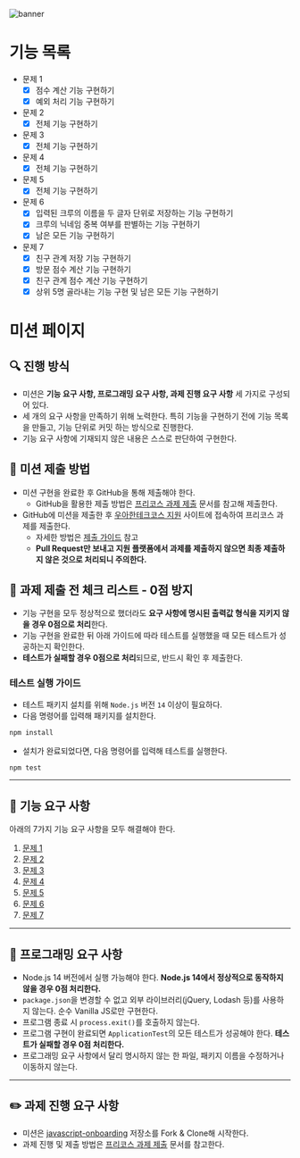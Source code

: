 ![banner](https://user-images.githubusercontent.com/87642422/198938347-84de56b6-c33e-439c-8117-54a8cb033fb4.png)
# 기능 목록
* 문제 1
  - [x] 점수 계산 기능 구현하기
  - [x] 예외 처리 기능 구현하기
* 문제 2
  - [x] 전체 기능 구현하기
* 문제 3
  - [x] 전체 기능 구현하기
* 문제 4
  - [x] 전체 기능 구현하기
* 문제 5
  - [x] 전체 기능 구현하기
* 문제 6
  - [x] 입력된 크루의 이름을 두 글자 단위로 저장하는 기능 구현하기
  - [x] 크루의 닉네임 중복 여부를 판별하는 기능 구현하기
  - [x] 남은 모든 기능 구현하기
* 문제 7
  - [x] 친구 관계 저장 기능 구현하기
  - [x] 방문 점수 계산 기능 구현하기
  - [x] 친구 관계 점수 계산 기능 구현하기
  - [x] 상위 5명 골라내는 기능 구현 및 남은 모든 기능 구현하기
  
# 미션 페이지

## 🔍 진행 방식

- 미션은 **기능 요구 사항, 프로그래밍 요구 사항, 과제 진행 요구 사항** 세 가지로 구성되어 있다.
- 세 개의 요구 사항을 만족하기 위해 노력한다. 특히 기능을 구현하기 전에 기능 목록을 만들고, 기능 단위로 커밋 하는 방식으로 진행한다.
- 기능 요구 사항에 기재되지 않은 내용은 스스로 판단하여 구현한다.

## 📮 미션 제출 방법

- 미션 구현을 완료한 후 GitHub을 통해 제출해야 한다.
  - GitHub을 활용한 제출 방법은 [프리코스 과제 제출](https://github.com/woowacourse/woowacourse-docs/tree/master/precourse) 문서를 참고해
    제출한다.
- GitHub에 미션을 제출한 후 [우아한테크코스 지원](https://apply.techcourse.co.kr) 사이트에 접속하여 프리코스 과제를 제출한다.
  - 자세한 방법은 [제출 가이드](https://github.com/woowacourse/woowacourse-docs/tree/master/precourse#제출-가이드) 참고
  - **Pull Request만 보내고 지원 플랫폼에서 과제를 제출하지 않으면 최종 제출하지 않은 것으로 처리되니 주의한다.**

## 🚨 과제 제출 전 체크 리스트 - 0점 방지

- 기능 구현을 모두 정상적으로 했더라도 **요구 사항에 명시된 출력값 형식을 지키지 않을 경우 0점으로 처리**한다.
- 기능 구현을 완료한 뒤 아래 가이드에 따라 테스트를 실행했을 때 모든 테스트가 성공하는지 확인한다.
- **테스트가 실패할 경우 0점으로 처리**되므로, 반드시 확인 후 제출한다.

### 테스트 실행 가이드

- 테스트 패키지 설치를 위해 `Node.js` 버전 `14` 이상이 필요하다.
- 다음 명령어를 입력해 패키지를 설치한다.

```bash
npm install
```

- 설치가 완료되었다면, 다음 명령어를 입력해 테스트를 실행한다.

```bash
npm test
```

---

## 🚀 기능 요구 사항

아래의 7가지 기능 요구 사항을 모두 해결해야 한다.

1. [문제 1](docs/PROBLEM1.md)
2. [문제 2](docs/PROBLEM2.md)
3. [문제 3](docs/PROBLEM3.md)
4. [문제 4](docs/PROBLEM4.md)
5. [문제 5](docs/PROBLEM5.md)
6. [문제 6](docs/PROBLEM6.md)
7. [문제 7](docs/PROBLEM7.md)

---

## 🎯 프로그래밍 요구 사항

- Node.js 14 버전에서 실행 가능해야 한다. **Node.js 14에서 정상적으로 동작하지 않을 경우 0점 처리한다.**
- `package.json`을 변경할 수 없고 외부 라이브러리(jQuery, Lodash 등)를 사용하지 않는다. 순수 Vanilla JS로만 구현한다.
- 프로그램 종료 시 `process.exit()`를 호출하지 않는다.
- 프로그램 구현이 완료되면 `ApplicationTest`의 모든 테스트가 성공해야 한다. **테스트가 실패할 경우 0점 처리한다.**
- 프로그래밍 요구 사항에서 달리 명시하지 않는 한 파일, 패키지 이름을 수정하거나 이동하지 않는다.

---

## ✏️ 과제 진행 요구 사항

- 미션은 [javascript-onboarding](https://github.com/woowacourse-precourse/javascript-onboarding) 저장소를 Fork & Clone해 시작한다.
- 과제 진행 및 제출 방법은 [프리코스 과제 제출](https://github.com/woowacourse/woowacourse-docs/tree/master/precourse) 문서를 참고한다.
